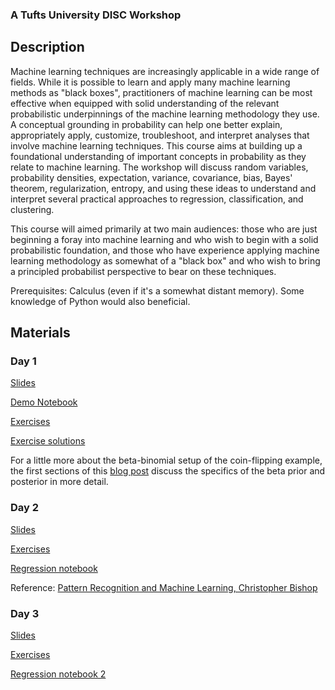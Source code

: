 ### A Tufts University DISC Workshop

## Description

Machine learning techniques are increasingly applicable in a wide range of fields. While it is possible to learn and apply many machine learning methods as "black boxes", practitioners of machine learning can be most effective when equipped with solid understanding of the relevant probabilistic underpinnings of the machine learning methodology they use. A conceptual grounding in probability can help one better explain, appropriately apply, customize, troubleshoot, and interpret analyses that involve machine learning techniques. This course aims at building up a foundational understanding of important concepts in probability as they relate to machine learning. The workshop will discuss random variables, probability densities, expectation, variance, covariance, bias, Bayes' theorem, regularization, entropy, and using these ideas to understand and interpret several practical approaches to regression, classification, and clustering.

This course will aimed primarily at two main audiences: those who are just beginning a foray into machine learning and who wish to begin with a solid probabilistic foundation, and those who have experience applying machine learning methodology as somewhat of a "black box" and who wish to bring a principled probabilist perspective to bear on these techniques.


Prerequisites: Calculus (even if it's a somewhat distant memory). Some knowledge of Python would also beneficial.


## Materials
### Day 1
[Slides](probability_for_machine_learning_slides_day1.pdf)

[Demo Notebook](https://colab.research.google.com/drive/1QW3G_hYhV6oiEso8UIWtl3-CtWPPmtLl?usp=sharing)

[Exercises](https://colab.research.google.com/drive/19p6Oyd11sl-rIzeki9eKMbypB2Zxnj5L?usp=sharing)	

[Exercise solutions](https://colab.research.google.com/drive/1yRWyYEUSufUxyRavJ2zUJvaxxCPUHcRr?usp=sharing)

For a little more about the beta-binomial setup of the coin-flipping example, the first sections of this [blog post](https://karinknudson.com/dirichletprocesses.html) discuss the specifics of the beta prior and posterior in more detail.

### Day 2
[Slides](probability_for_machine_learning_slides_day2.pdf)

[Exercises](https://colab.research.google.com/drive/18OawSMRYwPlUFrJKduX1kjtoJWwSKXAB?usp=sharing)	

[Regression notebook](https://colab.research.google.com/drive/1QXWgX7VjX5-fJvNSwqeHN-PetEl8eTdF?usp=sharing)

Reference: [Pattern Recognition and Machine Learning, Christopher Bishop](https://www.microsoft.com/en-us/research/uploads/prod/2006/01/Bishop-Pattern-Recognition-and-Machine-Learning-2006.pdf)

### Day 3
[Slides](probability_for_machine_learning_slides_day3.pdf)

[Exercises](https://colab.research.google.com/drive/1HFjdvjSDZ1EFcF6aY4AkfpVPbqRne-oP?usp=sharing)

[Regression notebook 2](https://colab.research.google.com/drive/1VQyRKw2SNv2_ii3ciaOx7aiyWZOcvmLH?usp=sharing)
